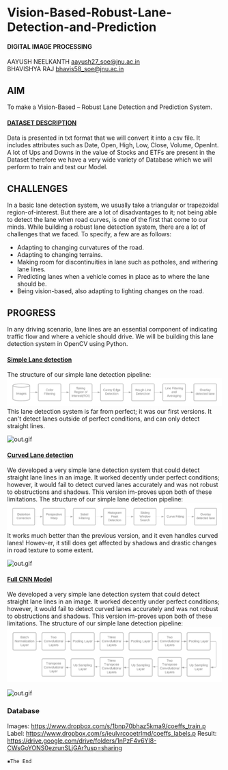 # Vision-Based-Robust-Lane-Detection-and-Prediction

#### DIGITAL IMAGE PROCESSING


AAYUSH NEELKANTH  aayush27_soe@jnu.ac.in <br>
BHAVISHYA RAJ  bhavis58_soe@jnu.ac.in <br>

## AIM
To make a Vision-Based – Robust Lane Detection and Prediction System. 


<a href = "https://www.kaggle.com/borismarjanovic/price-volume-data-for-all-us-stocks-etfs"><h4>DATASET DESCRIPTION</h4> </a>

Data is presented in txt format that we will convert it into a csv file. It includes attributes such as Date, Open, High, Low, Close, Volume, OpenInt. A lot of Ups and Downs in the value of Stocks and ETFs are present in the Dataset therefore we have a very wide variety of Database which we will perform to train and test our Model.


## CHALLENGES

In a basic lane detection system, we usually take a triangular or trapezoidal region-of-interest. But there are a lot of disadvantages to it; not being able to detect the lane when road curves, is one of the first that come to our minds. While building a robust lane detection system, there are a lot of challenges that we faced. To specify, a few are as follows:
- Adapting to changing curvatures of the road.
-	Adapting to changing terrains.
-	Making room for discontinuities in lane such as potholes, and withering lane lines.
-	Predicting lanes when a vehicle comes in place as to where the lane should be.
-	Being vision-based, also adapting to lighting changes on the road.


## PROGRESS

In any driving scenario, lane lines are an essential component of indicating traffic flow and where a vehicle should drive. We will be building this lane detection system in OpenCV using Python.

<a href = "https://github.com/brobotan/Vision-Based-Robust-Lane-Detection-and-Prediction/blob/main/simple-lane-detection/Simple.ipynb"><h4>Simple Lane detection</h4> </a>
The structure of our simple lane detection pipeline:
![pipe.png](simple-lane-detection/examples/pipe.png)
This lane detection system is far from perfect; it was our first versions. It can't detect lanes outside of perfect conditions, and can only detect straight lines.

![out.gif](simple-lane-detection/examples/challenge.gif)

<a href = "https://github.com/brobotan/Vision-Based-Robust-Lane-Detection-and-Prediction/blob/main/curved-lane-detect/curved-lane-detect.ipynb"><h4>Curved Lane detection</h4> </a>
We developed a very simple lane detection system that could detect straight lane lines in an image. It worked decently under perfect conditions; however, it would fail to detect curved lanes accurately and was not robust to obstructions and shadows. This version im-proves upon both of these limitations. The structure of our simple lane detection pipeline:
![pipe.png](curved-lane-detect/examples/pipe.png)
It works much better than the previous version, and it even handles curved lanes! Howev-er, it still does get affected by shadows and drastic changes in road texture to some extent.

![out.gif](curved-lane-detect/examples/out.gif)

<a href = "https://github.com/brobotan/Vision-Based-Robust-Lane-Detection-and-Prediction/blob/main/fully_conv_NN.py"><h4>Full CNN Model</h4> </a>
We developed a very simple lane detection system that could detect straight lane lines in an image. It worked decently under perfect conditions; however, it would fail to detect curved lanes accurately and was not robust to obstructions and shadows. This version im-proves upon both of these limitations. The structure of our simple lane detection pipeline:
![pipe.png](output/fullcnn-flow.png)

![out.gif](output/full_cnn_res.gif)

### Database
Images: https://www.dropbox.com/s/1bnp70bhaz5kma9/coeffs_train.p
Label: https://www.dropbox.com/s/ieulvrcooetrlmd/coeffs_labels.p
Result: https://drive.google.com/drive/folders/1nPzF4v6YI8-CWsGoYONS0ezrunSLjGAr?usp=sharing

```
▪The End
```
